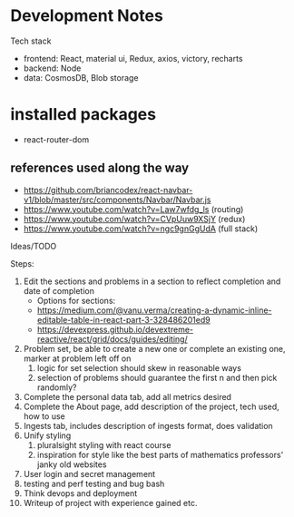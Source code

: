 # Development Notes

Tech stack

- frontend: React, material ui, Redux, axios, victory, recharts
- backend: Node
- data: CosmosDB, Blob storage
# installed packages
- react-router-dom

## references used along the way
- https://github.com/briancodex/react-navbar-v1/blob/master/src/components/Navbar/Navbar.js
- https://www.youtube.com/watch?v=Law7wfdg_ls (routing)
- https://www.youtube.com/watch?v=CVpUuw9XSjY (redux)
- https://www.youtube.com/watch?v=ngc9gnGgUdA (full stack)


Ideas/TODO

Steps:

1. Edit the sections and problems in a section to reflect completion and date of completion
    - Options for sections:
    - https://medium.com/@vanu.verma/creating-a-dynamic-inline-editable-table-in-react-part-3-328486201ed9
    - https://devexpress.github.io/devextreme-reactive/react/grid/docs/guides/editing/
2. Problem set, be able to create a new one or complete an existing one, marker at problem left off on
   1. logic for set selection should skew in reasonable ways
   2. selection of problems should guarantee the first n and then pick randomly?
3. Complete the personal data tab, add all metrics desired
4. Complete the About page, add description of the project, tech used, how to use
5. Ingests tab, includes description of ingests format, does validation
6. Unify styling
   1. pluralsight styling with react course
   2. inspiration for style like the best parts of mathematics professors' janky old websites 
7. User login and secret management
8. testing and perf testing and bug bash
9. Think devops and deployment
10. Writeup of project with experience gained etc.